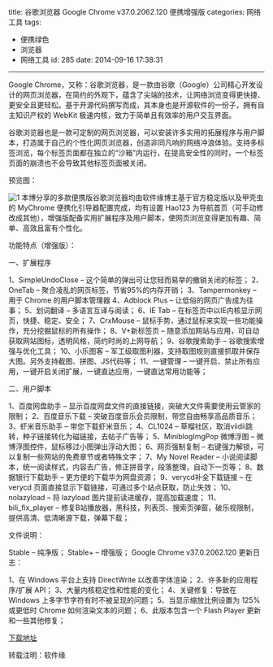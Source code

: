 title: 谷歌浏览器 Google Chrome v37.0.2062.120 便携增强版
categories: 网络工具
tags:
  - 便携绿色
  - 浏览器
  - 网络工具
id: 285
date: 2014-09-16 17:38:31
---

Google Chrome，又称：谷歌浏览器，是一款由谷歌（Google）公司精心开发设计的网页浏览器，在简约的外观下，蕴含了尖端的技术，让网络浏览变得更快捷、更安全且更轻松。基于开源代码撰写而成，其本身也是开源软件的一份子，拥有自主知识产权的 WebKit 极速内核，致力于简单且有效率的用户交互界面。

谷歌浏览器也是一款可定制的网页浏览器，可以安装许多实用的拓展程序与用户脚本，打造属于自己的个性化网页浏览器，创造非同凡响的网络冲浪体验。支持多标签浏览，每个标签页面都在独立的“沙箱”内运行，在提高安全性的同时，一个标签页面的崩溃也不会导致其他标签页面被关闭。

预览图：

![1](http://szcxgg.qiniudn.com/Google_Chrome.jpg)
本博分享的多款便携版谷歌浏览器均由软件缘博主基于官方稳定版以及甲壳虫的 MyChrome 便携化引导器配置完成，均有设置 Hao123 为导航首页（可手动修改成其他），增强版配备实用扩展程序及用户脚本，使网页浏览变得更加有趣、简单、高效且富有个性化。

功能特点（增强版）：

一、扩展程序

1、SimpleUndoClose – 这个简单的弹出可让您轻而易举的撤销关闭的标签；
2、OneTab – 聚合凌乱的网页标签，节省95%的内存开销；
3、Tampermonkey – 用于 Chrome 的用户脚本管理器
4、Adblock Plus – 让低俗的网页广告成为往事；
5、划词翻译 – 多语言互译与阅读；
6、IE Tab – 在标签页中以IE内核显示网页，快捷、稳定、安全；
7、CrxMouse – 鼠标手势，通过鼠标来实现一些功能操作，充分挖掘鼠标的所有操作；
8、V+新标签页 – 随意添加网站与应用，可自动获取网站图标，透明风格，简约时尚的上网导航；
9、谷歌搜索助手 – 谷歌搜索增强与优化工具；
10、小乐图客 – 军工级取图利器，支持取图规则直接抓取并保存大图。另外支持截图、拼图、JS代码等；
11、一键管理 – 一键开启、禁止所有应用，一键开启关闭扩展，一键直达应用，一键直达常用功能等；

二、用户脚本

1、百度网盘助手 – 显示百度网盘文件的直接链接，突破大文件需要使用云管家的限制；
2、百度音乐下载 – 突破百度音乐会员限制，带您自由畅享高品质音乐；
3、虾米音乐助手 – 带您下载虾米音乐；
4、CL1024 – 草榴社区，取消viidii跳转，种子链接转化为磁链接，去帖子广告等；
5、MiniblogImgPop 微博浮图 – 微博浮图控件，鼠标移过小图弹出浮动大图；
6、网页强制复制 – 右键强力解锁，可以复制一些网站的免费章节或者特殊文字；
7、My Novel Reader – 小说阅读脚本，统一阅读样式，内容去广告，修正拼音字，段落整理，自动下一页等；
8、数据银行下载助手 – 更方便的下载华为网盘资源；
9、verycd补全下载链接 – 在 verycd 页面直接显示下载链接，可通过多个站点获取，防止失效；
10、nolazyload – 将 lazyload 图片提前读进缓存，提高加载速度；
11、bili_fix_player – 修复B站播放器，黑科技，列表页、搜索页弹窗，破乐视限制，提供高清、低清晰源下载，弹幕下载；

文件说明：

Stable – 纯净版；
Stable+ – 增强版；
Google Chrome v37.0.2062.120 更新日志：

1、在 Windows 平台上支持 DirectWrite 以改善字体渲染；
2、许多新的应用程序/扩展 API；
3、大量内核稳定性和性能的变化；
4、关键修复：导致在 Windows 上多字节字符有时不被呈现的问题；
5、当显示缩放比例设置为 125% 或更低时 Chrome 如何渲染文本的问题；
6、此版本包含一个 Flash Player 更新和一些其他修复；

[下载地址](http://pan.baidu.com/s/1ntjx4nv)

转载注明：软件缘